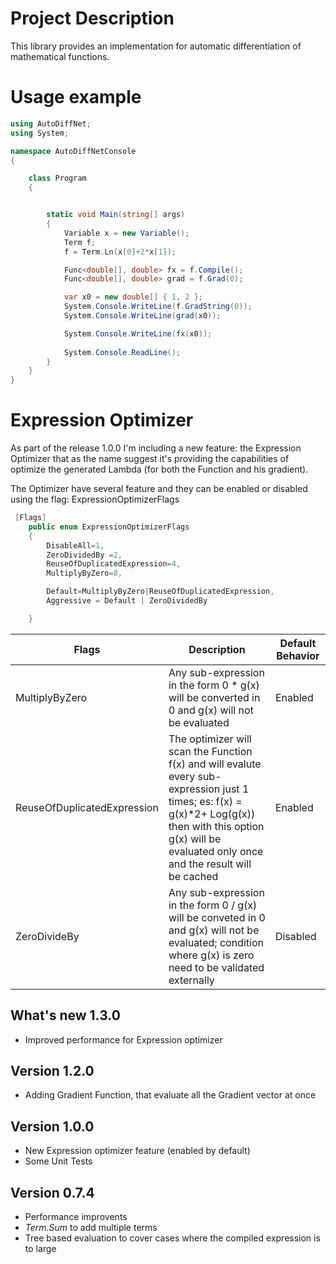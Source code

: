 # Project Description

This library provides an implementation for automatic differentiation of mathematical functions.

# Usage example

```c#
using AutoDiffNet;
using System;

namespace AutoDiffNetConsole
{

    class Program
    {


        static void Main(string[] args)
        {
            Variable x = new Variable();
            Term f;
            f = Term.Ln(x[0]+2*x[1]);

            Func<double[], double> fx = f.Compile();
            Func<double[], double> grad = f.Grad(0);

            var x0 = new double[] { 1, 2 };
            System.Console.WriteLine(f.GradString(0));
            System.Console.WriteLine(grad(x0));

            System.Console.WriteLine(fx(x0));
            
            System.Console.ReadLine();
        }
    }
}
```

# Expression Optimizer
As part of the release 1.0.0 I'm including a new feature: the Expression Optimizer that as the name suggest it's providing the capabilities of optimize the generated Lambda (for both the Function and his gradient).

The Optimizer have several feature and they can be enabled or disabled using the flag: ExpressionOptimizerFlags

```C#
 [Flags]
    public enum ExpressionOptimizerFlags
    {
        DisableAll=1,
        ZeroDividedBy =2,
        ReuseOfDuplicatedExpression=4,
        MultiplyByZero=8,

        Default=MultiplyByZero|ReuseOfDuplicatedExpression,
        Aggressive = Default | ZeroDividedBy

    }
```

|Flags   | Description |Default Behavior |
|--------|---------------|----|
| MultiplyByZero | Any sub-expression in the form 0 * g(x) will be converted in 0 and g(x) will not be evaluated | Enabled |
| ReuseOfDuplicatedExpression | The optimizer will scan the Function f(x) and will evalute every sub-expression just 1 times; es: f(x) = g(x)*2+ Log(g(x)) then with this option g(x) will be evaluated only once and the result will be cached | Enabled |
| ZeroDivideBy | Any sub-expression in the form 0 / g(x)  will be conveted in 0 and g(x) will not be evaluated; condition where g(x) is zero need to be validated externally | Disabled |

## What's new 1.3.0
 - Improved performance for Expression optimizer

## Version 1.2.0
 - Adding Gradient Function, that evaluate all the Gradient vector at once

## Version 1.0.0
 - New Expression optimizer feature (enabled by default)
 - Some Unit Tests
 

## Version 0.7.4

 - Performance improvents
 - *Term.Sum* to add multiple terms
 - Tree based evaluation to cover cases where the compiled expression is to large


